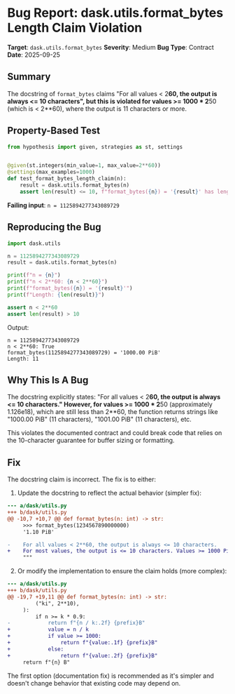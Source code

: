 # Bug Report: dask.utils.format_bytes Length Claim Violation

**Target**: `dask.utils.format_bytes`
**Severity**: Medium
**Bug Type**: Contract
**Date**: 2025-09-25

## Summary

The docstring of `format_bytes` claims "For all values < 2**60, the output is always <= 10 characters", but this is violated for values >= 1000 * 2**50 (which is < 2**60), where the output is 11 characters or more.

## Property-Based Test

```python
from hypothesis import given, strategies as st, settings


@given(st.integers(min_value=1, max_value=2**60))
@settings(max_examples=1000)
def test_format_bytes_length_claim(n):
    result = dask.utils.format_bytes(n)
    assert len(result) <= 10, f"format_bytes({n}) = '{result}' has length {len(result)}, expected <= 10 (per docstring)"
```

**Failing input**: `n = 1125894277343089729`

## Reproducing the Bug

```python
import dask.utils

n = 1125894277343089729
result = dask.utils.format_bytes(n)

print(f"n = {n}")
print(f"n < 2**60: {n < 2**60}")
print(f"format_bytes({n}) = '{result}'")
print(f"Length: {len(result)}")

assert n < 2**60
assert len(result) > 10
```

Output:
```
n = 1125894277343089729
n < 2**60: True
format_bytes(1125894277343089729) = '1000.00 PiB'
Length: 11
```

## Why This Is A Bug

The docstring explicitly states: "For all values < 2**60, the output is always <= 10 characters." However, for values >= 1000 * 2**50 (approximately 1.126e18), which are still less than 2**60, the function returns strings like "1000.00 PiB" (11 characters), "1001.00 PiB" (11 characters), etc.

This violates the documented contract and could break code that relies on the 10-character guarantee for buffer sizing or formatting.

## Fix

The docstring claim is incorrect. The fix is to either:

1. Update the docstring to reflect the actual behavior (simpler fix):

```diff
--- a/dask/utils.py
+++ b/dask/utils.py
@@ -10,7 +10,7 @@ def format_bytes(n: int) -> str:
     >>> format_bytes(1234567890000000)
     '1.10 PiB'

-    For all values < 2**60, the output is always <= 10 characters.
+    For most values, the output is <= 10 characters. Values >= 1000 PiB may exceed this.
     """
```

2. Or modify the implementation to ensure the claim holds (more complex):

```diff
--- a/dask/utils.py
+++ b/dask/utils.py
@@ -19,7 +19,11 @@ def format_bytes(n: int) -> str:
         ("ki", 2**10),
     ):
         if n >= k * 0.9:
-            return f"{n / k:.2f} {prefix}B"
+            value = n / k
+            if value >= 1000:
+                return f"{value:.1f} {prefix}B"
+            else:
+                return f"{value:.2f} {prefix}B"
     return f"{n} B"
```

The first option (documentation fix) is recommended as it's simpler and doesn't change behavior that existing code may depend on.